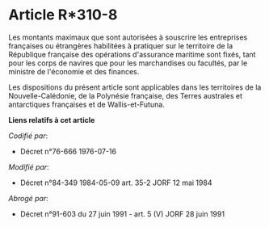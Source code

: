 # Article R*310-8

Les montants maximaux que sont autorisées à souscrire les entreprises françaises ou étrangères habilitées à pratiquer sur le
territoire de la République française des opérations d'assurance maritime sont fixés, tant pour les corps de navires que pour
les marchandises ou facultés, par le ministre de l'économie et des finances.

Les dispositions du présent article sont applicables dans les territoires de la Nouvelle-Calédonie, de la Polynésie
française, des Terres australes et antarctiques françaises et de Wallis-et-Futuna.

**Liens relatifs à cet article**

_Codifié par_:

  - Décret n°76-666 1976-07-16

_Modifié par_:

  - Décret n°84-349 1984-05-09 art. 35-2 JORF 12 mai 1984

_Abrogé par_:

  - Décret n°91-603 du 27 juin 1991 - art. 5 (V) JORF 28 juin 1991
